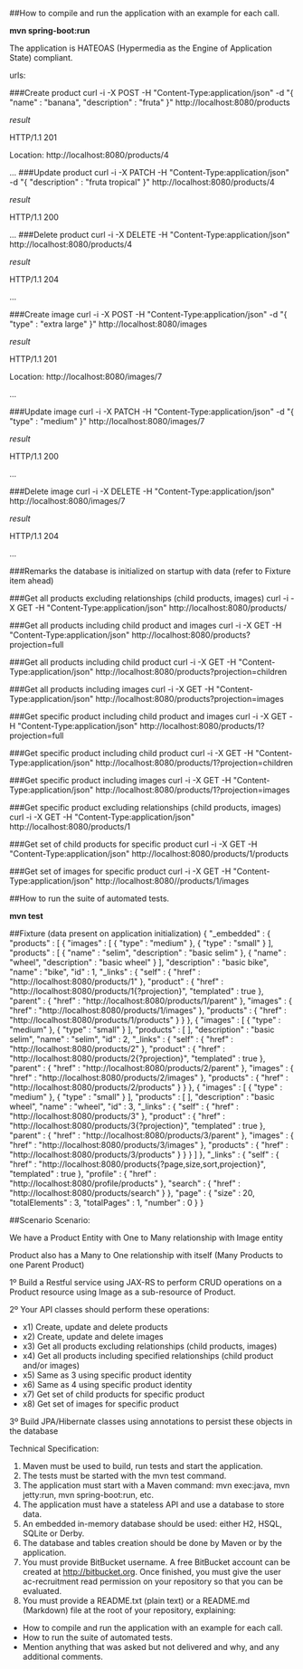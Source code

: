 ##How to compile and run the application with an example for each call.

**mvn spring-boot:run** 

The application is HATEOAS (Hypermedia as the Engine of Application State) compliant.

urls:

###Create product
curl -i -X POST -H "Content-Type:application/json" -d "{  \"name\" : \"banana\",  \"description\" : \"fruta\" }" http://localhost:8080/products

*result*

HTTP/1.1 201
 
Location: http://localhost:8080/products/4

...
###Update product
curl -i -X PATCH -H "Content-Type:application/json" -d "{  \"description\" : \"fruta tropical\" }" http://localhost:8080/products/4

*result*

HTTP/1.1 200
 
...
###Delete product
curl -i -X DELETE -H "Content-Type:application/json" http://localhost:8080/products/4

*result*

HTTP/1.1 204
 
...

###Create image
curl -i -X POST -H "Content-Type:application/json" -d "{  \"type\" : \"extra large\" }" http://localhost:8080/images

*result*

HTTP/1.1 201
 
Location: http://localhost:8080/images/7

...

###Update image
curl -i -X PATCH -H "Content-Type:application/json" -d "{  \"type\" : \"medium\" }" http://localhost:8080/images/7

*result*

HTTP/1.1 200 

...

###Delete image
curl -i -X DELETE -H "Content-Type:application/json" http://localhost:8080/images/7

*result*

HTTP/1.1 204 

...

###Remarks
the database is initialized on startup with data (refer to Fixture item ahead)

###Get all products excluding relationships (child products, images)
curl -i -X GET -H "Content-Type:application/json" http://localhost:8080/products/

###Get all products including child product and images
curl -i -X GET -H "Content-Type:application/json" http://localhost:8080/products?projection=full
 
###Get all products including child product
curl -i -X GET -H "Content-Type:application/json" http://localhost:8080/products?projection=children

###Get all products including images 
curl -i -X GET -H "Content-Type:application/json" http://localhost:8080/products?projection=images

###Get specific product including child product and images
curl -i -X GET -H "Content-Type:application/json" http://localhost:8080/products/1?projection=full
 
###Get specific product including child product
curl -i -X GET -H "Content-Type:application/json" http://localhost:8080/products/1?projection=children

###Get  specific product including images 
curl -i -X GET -H "Content-Type:application/json" http://localhost:8080/products/1?projection=images

###Get  specific product excluding relationships (child products, images)
curl -i -X GET -H "Content-Type:application/json" http://localhost:8080/products/1

###Get set of child products for specific product 
curl -i -X GET -H "Content-Type:application/json" http://localhost:8080/products/1/products

###Get set of images for specific product
curl -i -X GET -H "Content-Type:application/json" http://localhost:8080//products/1/images

##How to run the suite of automated tests.
 
**mvn test**

##Fixture (data present on application initialization)
{
  "_embedded" : {
    "products" : [ {
      "images" : [ {
        "type" : "medium"
      }, {
        "type" : "small"
      } ],
      "products" : [ {
        "name" : "selim",
        "description" : "basic selim"
      }, {
        "name" : "wheel",
        "description" : "basic wheel"
      } ],
      "description" : "basic bike",
      "name" : "bike",
      "id" : 1,
      "_links" : {
        "self" : {
          "href" : "http://localhost:8080/products/1"
        },
        "product" : {
          "href" : "http://localhost:8080/products/1{?projection}",
          "templated" : true
        },
        "parent" : {
          "href" : "http://localhost:8080/products/1/parent"
        },
        "images" : {
          "href" : "http://localhost:8080/products/1/images"
        },
        "products" : {
          "href" : "http://localhost:8080/products/1/products"
        }
      }
    }, {
      "images" : [ {
        "type" : "medium"
      }, {
        "type" : "small"
      } ],
      "products" : [ ],
      "description" : "basic selim",
      "name" : "selim",
      "id" : 2,
      "_links" : {
        "self" : {
          "href" : "http://localhost:8080/products/2"
        },
        "product" : {
          "href" : "http://localhost:8080/products/2{?projection}",
          "templated" : true
        },
        "parent" : {
          "href" : "http://localhost:8080/products/2/parent"
        },
        "images" : {
          "href" : "http://localhost:8080/products/2/images"
        },
        "products" : {
          "href" : "http://localhost:8080/products/2/products"
        }
      }
    }, {
      "images" : [ {
        "type" : "medium"
      }, {
        "type" : "small"
      } ],
      "products" : [ ],
      "description" : "basic wheel",
      "name" : "wheel",
      "id" : 3,
      "_links" : {
        "self" : {
          "href" : "http://localhost:8080/products/3"
        },
        "product" : {
          "href" : "http://localhost:8080/products/3{?projection}",
          "templated" : true
        },
        "parent" : {
          "href" : "http://localhost:8080/products/3/parent"
        },
        "images" : {
          "href" : "http://localhost:8080/products/3/images"
        },
        "products" : {
          "href" : "http://localhost:8080/products/3/products"
        }
      }
    } ]
  },
  "_links" : {
    "self" : {
      "href" : "http://localhost:8080/products{?page,size,sort,projection}",
      "templated" : true
    },
    "profile" : {
      "href" : "http://localhost:8080/profile/products"
    },
    "search" : {
      "href" : "http://localhost:8080/products/search"
    }
  },
  "page" : {
    "size" : 20,
    "totalElements" : 3,
    "totalPages" : 1,
    "number" : 0
  }
}


##Scenario
Scenario:

We have a Product Entity with One to Many relationship with Image entity

Product also has a Many to One relationship with itself (Many Products to one Parent Product) 

1º Build a Restful service using JAX-RS to perform CRUD operations on a Product resource using Image as a sub-resource of Product.

2º Your API classes should perform these operations:

* x1) Create, update and delete products
* x2) Create, update and delete images
* x3) Get all products excluding relationships (child products, images) 
* x4) Get all products including specified relationships (child product and/or images) 
* x5) Same as 3 using specific product identity 
* x6) Same as 4 using specific product identity 
* x7) Get set of child products for specific product 
* x8) Get set of images for specific product


3º Build JPA/Hibernate classes using annotations to persist these objects in the database 

Technical Specification:

1) Maven must be used to build, run tests and start the application.
2) The tests must be started with the mvn test command.
3) The application must start with a Maven command: mvn exec:java, mvn jetty:run, mvn spring-boot:run, etc.
4) The application must have a stateless API and use a database to store data.
5) An embedded in-memory database should be used: either H2, HSQL, SQLite or Derby.
6) The database and tables creation should be done by Maven or by the application.
7) You must provide BitBucket username. A free BitBucket account can be created at http://bitbucket.org. Once finished, you must give the user ac-recruitment read permission on your repository so that you can be evaluated. 
8) You must provide a README.txt (plain text) or a README.md (Markdown) file at the root of your repository, explaining:
- How to compile and run the application with an example for each call.
- How to run the suite of automated tests.
- Mention anything that was asked but not delivered and why, and any additional comments.